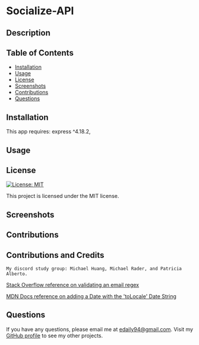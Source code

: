 # Socialize-API

## Description
  
  

  ## Table of Contents
  * [Installation](#installation)
  * [Usage](#usage)
  * [License](#license)
  * [Screenshots](#screenshots)
  * [Contributions](#contributions)
  * [Questions](#questions)
  
  ## Installation
  
  This app requires: 
  express ^4.18.2,

  ## Usage

  

  ## License

  [![License: MIT](https://img.shields.io/badge/License-MIT-blue.svg)](https://opensource.org/licenses/MIT)
  
  This project is licensed under the MIT license.

   ## Screenshots
  

  ## Contributions

 ## Contributions and Credits
 
    My discord study group: Michael Huang, Michael Rader, and Patricia Alberto.

[Stack Overflow reference on validating an email regex](https://stackoverflow.com/questions/18022365/mongoose-validate-email-syntax)

[MDN Docs reference on adding a Date with the 'toLocale' Date String](https://developer.mozilla.org/en-US/docs/Web/JavaScript/Reference/Global_Objects/Date/toLocaleDateString)


  ## Questions

  If you have any questions, please email me at edaily94@gmail.com. Visit my [GitHub profile](https://github.com/ehmahdee) to see my other projects.
